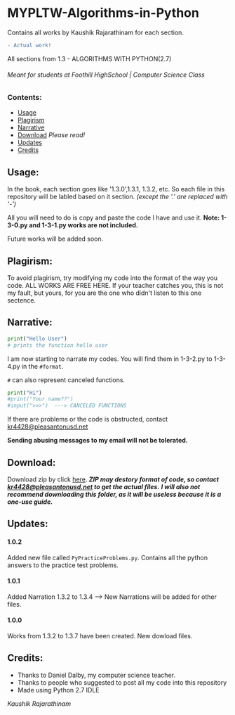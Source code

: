 # MYPLTW-Algorithms-in-Python
Contains all works by Kaushik Rajarathinam for each section.
```diff
- Actual work!
```
All sections from 1.3 - ALGORITHMS WITH PYTHON(2.7)

###### Meant for students at Foothill HighSchool | Computer Science Class

### Contents:
- [Usage](https://github.com/Kaushik-Rajarathinam/MYPLTW-Algorithms-in-Python#usage)
- [Plagirism](https://github.com/Kaushik-Rajarathinam/MYPLTW-Algorithms-in-Python#plagirism)
- [Narrative](https://github.com/Kaushik-Rajarathinam/MYPLTW-Algorithms-in-Python#narrative)
- [Download](https://github.com/Kaushik-Rajarathinam/MYPLTW-Algorithms-in-Python#download) _Please read!_
- [Updates](https://github.com/Kaushik-Rajarathinam/MYPLTW-Algorithms-in-Python#updates)
- [Credits](https://github.com/Kaushik-Rajarathinam/MYPLTW-Algorithms-in-Python#credits)

## Usage:
In the book, each section goes like '1.3.0',1.3.1, 1.3.2, etc.
So each file in this repository will be labled based on it section. _(except the '.' are replaced with '-')_

All you will need to do is copy and paste the code I have and use it.
__Note: 1-3-0.py and 1-3-1.py works are not included.__

Future works will be added soon.

## Plagirism:
To avoid plagirism, try modifying my code into the format of the way you code.
ALL WORKS ARE FREE HERE. If your teacher catches you, this is not my fault, but yours, for you are the one 
who didn't listen to this one sectence.

## Narrative:
```python
print("Hello User")
# prints the function hello user
```
I am now starting to narrate my codes. You will find them in 1-3-2.py to 1-3-4.py in the ``#format``.

``#`` can also represent canceled functions.
```python
print("Hi")
#print("Your name??")
#input(">>>")  ---> CANCELED FUNCTIONS
```
If there are problems or the code is obstructed, contact kr4428@pleasantonusd.net 

__Sending abusing messages to my email will not be tolerated.__

## Download:
Download zip by click [here](https://github.com/Kaushik-Rajarathinam/MYPLTW-Algorithms-in-Python/archive/master.zip).
___ZIP may destory format of code, so contact kr4428@pleasantonusd.net to get the actual files.___
___I will also not recommend downloading this folder, as it will be useless because it is a one-use guide.___

## Updates:
#### 1.0.2
Added new file called ``PyPracticeProblems.py``. Contains all the python answers to the practice test problems. 
#### 1.0.1
Added Narration 1.3.2 to 1.3.4 --> New Narrations will be added for other files.
#### 1.0.0
Works from 1.3.2 to 1.3.7 have been created. New dowload files.

## Credits:
- Thanks to Daniel Dalby, my computer science teacher.
- Thanks to people who suggested to post all my code into this repository
- Made using Python 2.7 IDLE

_Kaushik Rajarathinam_ 
